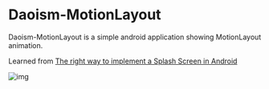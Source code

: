 # Daoism-MotionLayout

Daoism-MotionLayout is a simple android application showing MotionLayout animation.

Learned from [The right way to implement a Splash Screen in Android](https://medium.com/@shishirthedev/the-right-way-to-implement-a-splash-screen-in-android-acae0e52949a)

![img](daoism.gif)
